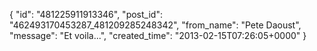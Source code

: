  {
   "id": "481225911913346",
   "post_id": "462493170453287_481209285248342",
   "from_name": "Pete Daoust",
   "message": "Et voila...",
   "created_time": "2013-02-15T07:26:05+0000"
 }
